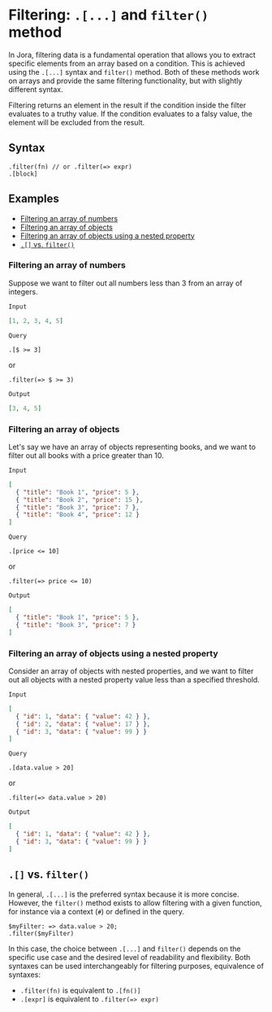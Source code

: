 # Filtering: `.[...]` and `filter()` method

In Jora, filtering data is a fundamental operation that allows you to extract specific elements from an array based on a condition. This is achieved using the `.[...]` syntax and `filter()` method. Both of these methods work on arrays and provide the same filtering functionality, but with slightly different syntax.

Filtering returns an element in the result if the condition inside the filter evaluates to a truthy value. If the condition evaluates to a falsy value, the element will be excluded from the result.

## Syntax

```
.filter(fn) // or .filter(=> expr)
.[block]
```

## Examples

- [Filtering an array of numbers](#filtering-an-array-of-numbers)
- [Filtering an array of objects](#filtering-an-array-of-objects)
- [Filtering an array of objects using a nested property](#filtering-an-array-of-objects-using-a-nested-property)
- [`.[]` vs. `filter()`](#-vs-filter)

### Filtering an array of numbers

Suppose we want to filter out all numbers less than 3 from an array of integers.

`Input`

```json
[1, 2, 3, 4, 5]
```

`Query`

```jora
.[$ >= 3]
```

or

```jora
.filter(=> $ >= 3)
```

`Output`

```json
[3, 4, 5]
```

### Filtering an array of objects

Let's say we have an array of objects representing books, and we want to filter out all books with a price greater than 10.

`Input`

```json
[
  { "title": "Book 1", "price": 5 },
  { "title": "Book 2", "price": 15 },
  { "title": "Book 3", "price": 7 },
  { "title": "Book 4", "price": 12 }
]
```

`Query`

```jora
.[price <= 10]
```

or

```jora
.filter(=> price <= 10)
```

`Output`

```json
[
  { "title": "Book 1", "price": 5 },
  { "title": "Book 3", "price": 7 }
]
```

### Filtering an array of objects using a nested property

Consider an array of objects with nested properties, and we want to filter out all objects with a nested property value less than a specified threshold.

`Input`

```json
[
  { "id": 1, "data": { "value": 42 } },
  { "id": 2, "data": { "value": 17 } },
  { "id": 3, "data": { "value": 99 } }
]
```

`Query`

```jora
.[data.value > 20]
```

or

```jora
.filter(=> data.value > 20)
```

`Output`

```json
[
  { "id": 1, "data": { "value": 42 } },
  { "id": 3, "data": { "value": 99 } }
]
```

## `.[]` vs. `filter()`

In general, `.[...]` is the preferred syntax because it is more concise. However, the `filter()` method exists to allow filtering with a given function, for instance via a context (`#`) or defined in the query.

```jora
$myFilter: => data.value > 20;
.filter($myFilter)
```

In this case, the choice between `.[...]` and `filter()` depends on the specific use case and the desired level of readability and flexibility. Both syntaxes can be used interchangeably for filtering purposes, equivalence of syntaxes:

- `.filter(fn)` is equivalent to `.[fn()]`
- `.[expr]` is equivalent to `.filter(=> expr)`
